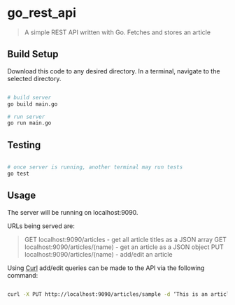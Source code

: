 # go_rest_api
> A simple REST API written with Go. Fetches and stores an article

## Build Setup

Download this code to any desired directory.
In a terminal, navigate to the selected directory.

``` bash

# build server
go build main.go

# run server
go run main.go

```

## Testing

``` bash

# once server is running, another terminal may run tests
go test

```

## Usage

The server will be running on localhost:9090.

URLs being served are: 
> GET localhost:9090/articles - get all article titles as a JSON array
> GET localhost:9090/articles/(name) - get an article as a JSON object
> PUT localhost:9090/articles/(name) - add/edit an article

Using [Curl](https://github.com/curl/curl) add/edit queries can be made to the API via the following command:

``` bash

curl -X PUT http://localhost:9090/articles/sample -d ‘This is an article content sample’

```

